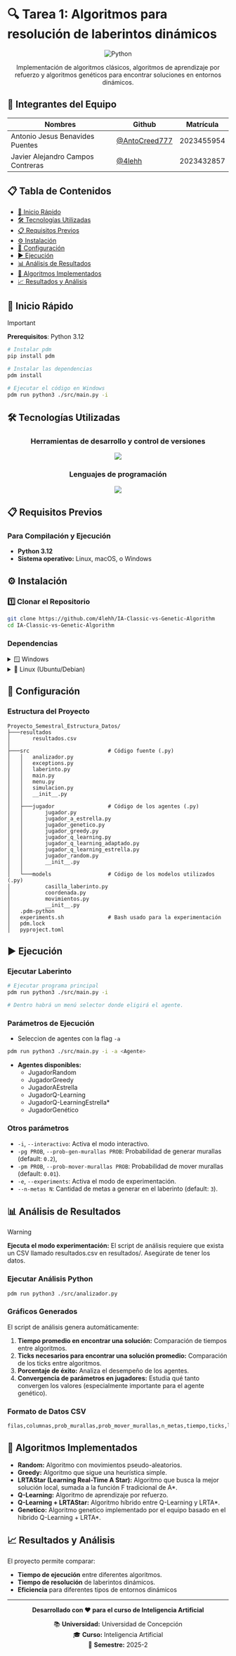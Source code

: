 # 🔍 Tarea 1: Algoritmos para resolución de laberintos dinámicos

<div align="center">

![Python](https://img.shields.io/badge/Python-3776AB?style=for-the-badge&logo=python&logoColor=white)

Implementación de algoritmos clásicos, algoritmos de aprendizaje por refuerzo y algoritmos genéticos para encontrar soluciones en entornos dinámicos.

</div>

## 👥 Integrantes del Equipo

| Nombres | Github | Matrícula |
|---------|--------|-----------|
|Antonio Jesus Benavides Puentes|[@AntoCreed777](https://github.com/AntoCreed777) | 2023455954 |
| Javier Alejandro Campos Contreras | [@4lehh](https://github.com/4lehh) | 2023432857 |

## 📋 Tabla de Contenidos
- [🚀 Inicio Rápido](#-inicio-rápido)
- [🛠️ Tecnologías Utilizadas](#-tecnologias-usadas)
- [📋 Requisitos Previos](#️-requisitos-previos)
- [⚙️ Instalación](#-instalacion)
- [🔧 Configuración](#️-configuracion)
- [▶️ Ejecución](#️-ejecución)
- [📊 Análisis de Resultados](#-análisis-de-resultados)
- [🚀 Algoritmos Implementados](#️-algoritmos-implementados)
- [📈 Resultados y Análisis](#-resultados-y-analisis)

## 🚀 Inicio Rápido

> [!IMPORTANT]
> **Prerequisitos**: Python 3.12

```bash
# Instalar pdm
pip install pdm

# Instalar las dependencias 
pdm install

# Ejecutar el código en Windows
pdm run python3 ./src/main.py -i
```

## 🛠️ Tecnologías Utilizadas

<div align="center">

### Herramientas de desarrollo y control de versiones
<a href="https://skillicons.dev">
  <img src="https://skillicons.dev/icons?i=git,github,vscode&perline=5" />
</a>

### Lenguajes de programación
<a href="https://skillicons.dev">
  <img src="https://skillicons.dev/icons?i=python&perline=5" />
</a>

</div>

## 📋 Requisitos Previos

### Para Compilación y Ejecución
- **Python 3.12**
- **Sistema operativo:** Linux, macOS, o Windows

## ⚙️ Instalación

### 1️⃣ Clonar el Repositorio

```bash
git clone https://github.com/4lehh/IA-Classic-vs-Genetic-Algorithm
cd IA-Classic-vs-Genetic-Algorithm
```

### Dependencias

<details>
<summary>🪟 Windows</summary>

```bash
# En WSL (Ubuntu)
pip install pdm         # Usaremos pdm para manejar las dependencias
pdm install             # Instalará las dependencias necesarias
```

</details>
<details>
<summary>🐧 Linux (Ubuntu/Debian)</summary>

```bash
# Instalar Python y pip
sudo apt update
sudo apt install -y python3 python3-pip

# Instalar PDM
pip3 install pdm

# Ya dentro de la carpeta del proyecto
pdm install
```
</details>

## 🔧 Configuración

### Estructura del Proyecto

```
Proyecto_Semestral_Estructura_Datos/
├───resultados
│       resultados.csv
│
├───src                         # Código fuente (.py)
│   │   analizador.py
│   │   exceptions.py
│   │   laberinto.py
│   │   main.py
│   │   menu.py
│   │   simulacion.py
│   │   __init__.py
│   │
│   ├───jugador                 # Código de los agentes (.py)
│   │       jugador.py
│   │       jugador_a_estrella.py
│   │       jugador_genetico.py
│   │       jugador_greedy.py
│   │       jugador_q_learning.py
│   │       jugador_q_learning_adaptado.py
│   │       jugador_q_learning_estrella.py
│   │       jugador_random.py
│   │       __init__.py
│   │
│   └───models                  # Código de los modelos utilizados (.py)
│           casilla_laberinto.py
│           coordenada.py
│           movimientos.py
│           __init__.py
│   .pdm-python
│   experiments.sh              # Bash usado para la experimentación
│   pdm.lock                    
│   pyproject.toml
```

## ▶️ Ejecución

### Ejecutar Laberinto

```bash
# Ejecutar programa principal
pdm run python3 ./src/main.py -i

# Dentro habrá un menú selector donde eligirá el agente.
```

### Parámetros de Ejecución

- Seleccion de agentes con la flag `-a`
```bash
pdm run python3 ./src/main.py -i -a <Agente>
``` 
- **Agentes disponibles:**
  - JugadorRandom 
  - JugadorGreedy
  - JugadorAEstrella
  - JugadorQ-Learning
  - JugadorQ-LearningEstrella*
  - JugadorGenético

### Otros parámetros
- `-i`, `--interactivo`: Activa el modo interactivo.
- `-pg PROB`, `--prob-gen-murallas PROB`: Probabilidad de generar murallas (default: `0.2`),
- `-pm PROB`, `--prob-mover-murallas PROB`: Probabilidad de mover murallas (default: `0.01`).
- `-e`, `--experiments`: Activa el modo de experimentación.
- `--n-metas N`: Cantidad de metas a generar en el laberinto (default: `3`).

## 📊 Análisis de Resultados

> [!WARNING]
> **Ejecuta el modo experimentación:** El script de análisis requiere que exista un CSV llamado resultados.csv en resultados/. Asegúrate de tener los datos.

### Ejecutar Análisis Python

```bash
pdm run python3 ./src/analizador.py
```

### Gráficos Generados

El script de análisis genera automáticamente:

1. **Tiempo promedio en encontrar una solución:** Comparación de tiempos entre algoritmos.
2. **Ticks necesarios para encontrar una solución promedio:** Comparación de los ticks entre algoritmos.
3. **Porcentaje de éxito:** Analiza el desempeño de los agentes.
4. **Convergencia de parámetros en jugadores:** Estudia qué tanto convergen los valores (especialmente importante para el agente genético).

### Formato de Datos CSV

```bash
filas,columnas,prob_murallas,prob_mover_murallas,n_metas,tiempo,ticks,llego,jugador,alpha,gamma,betha,omega
```

## 🚀 Algoritmos Implementados

- **Random:** Algoritmo con movimientos pseudo-aleatorios.
- **Greedy:** Algoritmo que sigue una heurística simple.
- **LRTAStar (Learning Real-Time A Star):** Algoritmo que busca la mejor solución local, sumada a la función F tradicional de A*.
- **Q-Learning:** Algoritmo de aprendizaje por refuerzo.
- **Q-Learning + LRTAStar:** Algoritmo híbrido entre Q-Learning y LRTA*.
- **Genetico:** Algoritmo genetico implementado por el equipo basado en el hibrido Q-Learning + LRTA*.

## 📈 Resultados y Análisis

El proyecto permite comparar:

- **Tiempo de ejecución** entre diferentes algoritmos.
- **Tiempo de resolución** de laberintos dinámicos.
- **Eficiencia** para diferentes tipos de entornos dinámicos

---

<div align="center">

**Desarrollado con ❤️ para el curso de Inteligencia Artificial**

📚 **Universidad:** Universidad de Concepción  
🎓 **Curso:** Inteligencia Artificial  
📅 **Semestre:** 2025-2

</div>